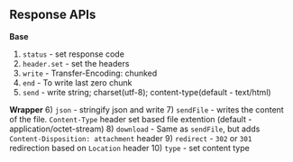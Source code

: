 Response APIs
-------------
**Base**
1) `status`     - set response code
2) `header.set` - set the headers
3) `write`      - Transfer-Encoding: chunked
4) `end`        - To write last zero chunk
5) `send`       - write string; charset(utf-8); content-type(default - text/html)

**Wrapper**
6) `json`       - stringify json and write
7) `sendFile`   - writes the content of the file. `Content-Type` header set based file extention (default - application/octet-stream)
8) `download`   - Same as `sendFile`, but adds `Content-Disposition: attachment` header
9) `redirect`   - `302` or `301` redirection based on `Location` header
10) `type`      - set content type